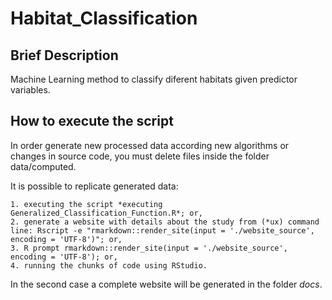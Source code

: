 # Habitat_Classification

## Brief Description

Machine Learning method to classify diferent habitats given predictor variables.


## How to execute the script

In order generate new processed data according new algorithms or changes in source code, you must delete files inside the folder data/computed.

It is possible to replicate generated data:

    1. executing the script *executing Generalized_Classification_Function.R*; or,
    2. generate a website with details about the study from (*ux) command line: Rscript -e "rmarkdown::render_site(input = './website_source', encoding = 'UTF-8')"; or,
    3. R prompt rmarkdown::render_site(input = './website_source', encoding = 'UTF-8'); or,
    4. running the chunks of code using RStudio.
    
In the second case a complete website will be generated in the folder *docs*.
